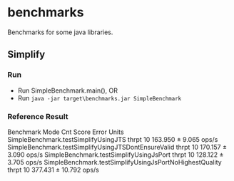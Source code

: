 # benchmarks
Benchmarks for some java libraries.

## Simplify

### Run

- Run SimpleBenchmark.main(), OR
- Run `java -jar target\benchmarks.jar SimpleBenchmark`

### Reference Result

Benchmark                                                 Mode  Cnt    Score    Error  Units
SimpleBenchmark.testSimplifyUsingJTS                     thrpt   10  163.950 ±  9.065  ops/s
SimpleBenchmark.testSimplifyUsingJTSDontEnsureValid      thrpt   10  170.157 ±  3.090  ops/s
SimpleBenchmark.testSimplifyUsingJsPort                  thrpt   10  128.122 ±  3.705  ops/s
SimpleBenchmark.testSimplifyUsingJsPortNoHighestQuality  thrpt   10  377.431 ± 10.792  ops/s

